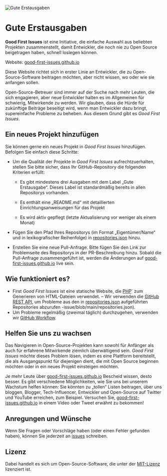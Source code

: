 ![Gute Erstausgaben](../assets/github/social-preview.png)

# Gute Erstausgaben

**Good First Issues** ist eine Initiative, die einfache Auswahl aus beliebten Projekten zusammenstellt, damit Entwickler, die noch nie zu Open Source beigetragen haben, schnell loslegen können.

Website: [good-first-issues.github.io](https://good-first-issues.github.io)

Diese Website richtet sich in erster Linie an Entwickler, die zu Open-Source-Software beitragen möchten, aber nicht wissen, wo oder wie sie anfangen sollen.

Open-Source-Betreuer sind immer auf der Suche nach mehr Leuten, die sich engagieren, aber neue Entwickler halten es im Allgemeinen für schwierig, Mitwirkende zu werden. Wir glauben, dass die Hürde für zukünftige Beiträge beseitigt wird, wenn man Entwickler dazu bringt, supereinfache Probleme zu beheben. Aus diesem Grund gibt es *Good First Issues*.

## Ein neues Projekt hinzufügen

Sie können gerne ein neues Projekt in *Good First Issues* hinzufügen. Befolgen Sie einfach diese Schritte:

- Um die Qualität der Projekte in *Good First Issues* aufrechtzuerhalten, stellen Sie bitte sicher, dass Ihr GitHub-Repository die folgenden Kriterien erfüllt:

     - Es gibt mindestens drei Ausgaben mit dem Label „Gute Erstausgabe“. Dieses Label ist standardmäßig bereits in allen Repositorys vorhanden.

     - Es enthält eine „README.md“ mit detaillierten Einrichtungsanweisungen für das Projekt

     - Es wird aktiv gepflegt (letzte Aktualisierung vor weniger als einem Monat)

- Fügen Sie den Pfad Ihres Repositorys (im Format „Eigentümer/Name“ und in lexikografischer Reihenfolge) in [repositories.json](https://github.com/gomzyakov/good-first-issue/blob/main/repositories.json) hinzu.

- Erstellen Sie eine neue Pull-Anfrage. Bitte fügen Sie den Link zur Problemseite des Repositorys in der PR-Beschreibung hinzu. Sobald die Pull-Anfrage zusammengeführt ist, werden die Änderungen auf [good-first-issues.github.io](https://good-first-issues.github.io) live sein.

## Wie funktioniert es?

- First *Good First Issues* ist eine statische Website, die [PHP](https://www.php.net)` zum Generieren von HTML-Dateien verwendet.
– Wir verwenden die [GitHub REST API](https://docs.github.com/en/rest), um Probleme aus den in [repositories.json](https://github.com/gomzyakov/good-first) aufgeführten Repositories abzurufen -issue/blob/main/repositories.json).
- Um Probleme regelmäßig (zweimal täglich) durchzugehen, verwenden wir [GitHub Workflow](https://docs.github.com/en/actions/using-workflows).

## Helfen Sie uns zu wachsen

Das Navigieren in Open-Source-Projekten kann sowohl für Anfänger als auch für erfahrene Mitwirkende ziemlich überwältigend sein. *Good First Issues* möchte dieses Problem lösen, indem es eine Plattform bereitstellt, die als Ausgangspunkt für diejenigen dient, die mit Open Source beginnen möchten oder in ein neues Projekt einsteigen möchten.

Je mehr Leute über [good-first-issues.github.io](https://good-first-issues.github.io) Bescheid wissen, desto besser. Es gibt verschiedene Möglichkeiten, wie Sie uns bei unserem Wachstum helfen können: Sie könnten zu „tollen“ Listen beitragen, über uns bloggen, Blogger, Tech-Influencer, Entwickler und Open-Source auf Twitter und YouTube erreichen, zum Beispiel. Versuchen Sie, [good-first-issues.github.io](https://good-first-issues.github.io) in einem Video oder Tweet erwähnt zu bekommen!

## Anregungen und Wünsche

Wenn Sie Fragen oder Vorschläge haben (oder einen Fehler gefunden haben), können Sie jederzeit an [issues](https://github.com/good-first-issues/good-first-issues.github.io/issues) schreiben.

## Lizenz

Dabei handelt es sich um Open-Source-Software, die unter der [MIT-Lizenz](https://github.com/good-first-issues/good-first-issues.github.io/blob/main/LICENSE) lizenziert ist.